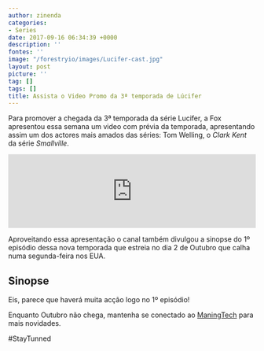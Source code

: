 ```yaml
---
author: zinenda
categories:
- Series
date: 2017-09-16 06:34:39 +0000
description: ''
fontes: ''
image: "/forestryio/images/Lucifer-cast.jpg"
layout: post
picture: ''
tag: []
tags: []
title: Assista o Video Promo da 3ª temporada de Lúcifer
---
```



Para promover a chegada da 3ª temporada da série Lucifer, a Fox apresentou essa semana um video com prévia da temporada, apresentando assim um dos actores mais amados das séries: Tom Welling, o *Clark Kent* da série *Smallville*.

<iframe width="100%" height="auto" src="https://www.youtube.com/embed/DKKGtOSM2TM" frameborder="0" allowfullscreen="" async="" preload=""></iframe>

Aproveitando essa apresentação o canal também divulgou a sinopse do 1º episódio dessa nova temporada que estreia no dia 2 de Outubro que calha numa segunda-feira nos EUA.

## Sinopse

Eis, parece que haverá muita acção logo no 1º episódio!

Enquanto Outubro não chega, mantenha se conectado ao [ManingTech](/) para mais novidades.

#StayTunned